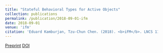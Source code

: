 ```yaml
---
title: "Stateful Behavioral Types for Active Objects"
collection: publications
permalink: /publication/2018-09-01-ifm
date: 2018-09-01
venue: 'ifm'
citation: 'Eduard Kamburjan, Tzu-Chun Chen. (2018). <b>iFM</b>. LNCS 11023'
---
```


[Preprint](/files/ifm.pdf)
[DOI](https://doi.org/10.1007/978-3-319-98938-9_13)

